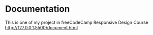 # Documentation
This is one of my project in freeCodeCamp Responsive Design Course
<br>
http://127.0.0.1:5500/document.html